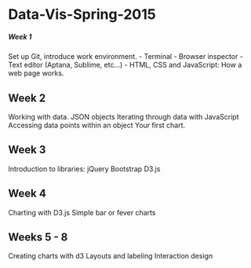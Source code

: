 # Data-Vis-Spring-2015

##### Week 1
Set up Git, introduce work environment.
	- Terminal
	- Browser inspector
	- Text editor (Aptana, Sublime, etc…)
	- HTML, CSS and JavaScript: How a web page works.

## Week 2
Working with data.
	JSON objects
	Iterating through data with JavaScript
	Accessing data points within an object
	Your first chart.

## Week 3
Introduction to libraries:
	jQuery
	Bootstrap
	D3.js

## Week 4
Charting with D3.js
	Simple bar or fever charts

## Weeks 5 - 8
Creating charts with d3
Layouts and labeling
Interaction design
